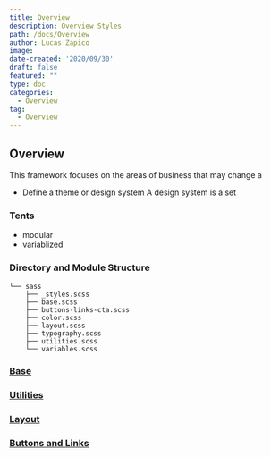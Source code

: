 ```yaml
---
title: Overview
description: Overview Styles
path: /docs/Overview
author: Lucas Zapico
image: 
date-created: '2020/09/30'
draft: false
featured: ""
type: doc
categories:
  - Overview
tag:
  - Overview
---
```


## Overview 







This framework focuses on the areas of business that may change a 


- Define a theme or design system 
A design system is a set 

### Tents 

- modular 
- variablized 

### Directory and Module Structure 

```
└── sass
    ├── _styles.scss
    ├── base.scss
    ├── buttons-links-cta.scss
    ├── color.scss
    ├── layout.scss
    ├── typography.scss
    ├── utilities.scss
    └── variables.scss
```

### [Base](/docs/base) 

### [Utilities](/docs/utilities)

### [Layout](/docs/layout)

### [Buttons and Links](/docs/buttons-links-cta)

